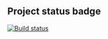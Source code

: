 ## Project status badge
[![Build status](https://ci.appveyor.com/api/projects/status/qrr56vtb2159o9v1?svg=true)](https://ci.appveyor.com/project/Urvantseva/pageobject1)